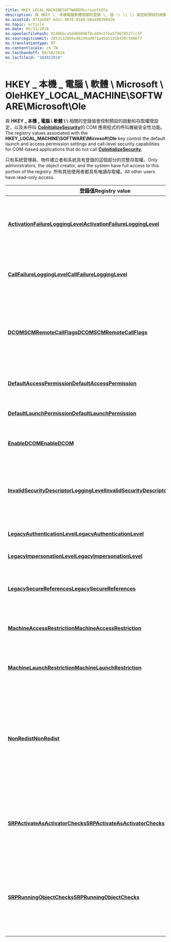 ```yaml
---
title: HKEY_LOCAL_MACHINESOFTWAREMicrosoftOle
description: 與 HKEY \_ 本機電腦軟體相關的登錄 \_ 值 \\ \\ \\ 會控制預設的啟動和存取權限設定，以及未呼叫 CoInitializeSecurity 的 COM 應用程式的呼叫層級安全性功能。
ms.assetid: 871ae88f-ed2c-4078-8160-b0a490390426
ms.topic: article
ms.date: 05/31/2018
ms.openlocfilehash: 02406bca5dd69098f8cd49c2fba5f067852fcc5f
ms.sourcegitcommit: 2d531328b6ed82d4ad971a45a5131b430c5866f7
ms.translationtype: MT
ms.contentlocale: zh-TW
ms.lasthandoff: 09/16/2019
ms.locfileid: "104022010"
---
```

# <a name="hkey_local_machinesoftwaremicrosoftole"></a><span data-ttu-id="3ff3a-103">HKEY \_ 本機 \_ 電腦 \\ 軟體 \\ Microsoft \\ Ole</span><span class="sxs-lookup"><span data-stu-id="3ff3a-103">HKEY\_LOCAL\_MACHINE\\SOFTWARE\\Microsoft\\Ole</span></span>

<span data-ttu-id="3ff3a-104">與 **HKEY \_ 本機 \_ 電腦 \\ 軟體 \\ \\** 相關的登錄值會控制預設的啟動和存取權限設定，以及未呼叫 [**CoInitializeSecurity**](/windows/desktop/api/combaseapi/nf-combaseapi-coinitializesecurity)的 COM 應用程式的呼叫層級安全性功能。</span><span class="sxs-lookup"><span data-stu-id="3ff3a-104">The registry values associated with the **HKEY\_LOCAL\_MACHINE\\SOFTWARE\\Microsoft\\Ole** key control the default launch and access permission settings and call-level security capabilities for COM-based applications that do not call [**CoInitializeSecurity**](/windows/desktop/api/combaseapi/nf-combaseapi-coinitializesecurity).</span></span>

<span data-ttu-id="3ff3a-105">只有系統管理員、物件建立者和系統具有登錄的這個部分的完整存取權。</span><span class="sxs-lookup"><span data-stu-id="3ff3a-105">Only administrators, the object creator, and the system have full access to this portion of the registry.</span></span> <span data-ttu-id="3ff3a-106">所有其他使用者都具有唯讀存取權。</span><span class="sxs-lookup"><span data-stu-id="3ff3a-106">All other users have read-only access.</span></span>



| <span data-ttu-id="3ff3a-107">登錄值</span><span class="sxs-lookup"><span data-stu-id="3ff3a-107">Registry value</span></span>                                                                         | <span data-ttu-id="3ff3a-108">Description</span><span class="sxs-lookup"><span data-stu-id="3ff3a-108">Description</span></span>                                                                                                                                                                   |
|----------------------------------------------------------------------------------------|-------------------------------------------------------------------------------------------------------------------------------------------------------------------------------|
| [<span data-ttu-id="3ff3a-109">**ActivationFailureLoggingLevel**</span><span class="sxs-lookup"><span data-stu-id="3ff3a-109">**ActivationFailureLoggingLevel**</span></span>](activationfailurelogginglevel.md)                 | <span data-ttu-id="3ff3a-110">針對元件啟動和啟用的失敗要求，設定事件記錄檔專案的詳細資訊。</span><span class="sxs-lookup"><span data-stu-id="3ff3a-110">Sets the verbosity of event log entries about failed requests for component launch and activation.</span></span>                                                                            |
| [<span data-ttu-id="3ff3a-111">**CallFailureLoggingLevel**</span><span class="sxs-lookup"><span data-stu-id="3ff3a-111">**CallFailureLoggingLevel**</span></span>](callfailurelogginglevel.md)                             | <span data-ttu-id="3ff3a-112">設定有關元件呼叫失敗的事件記錄檔專案詳細程度。</span><span class="sxs-lookup"><span data-stu-id="3ff3a-112">Sets the verbosity of event log entries about failed calls to components.</span></span>                                                                                                     |
| [<span data-ttu-id="3ff3a-113">**DCOMSCMRemoteCallFlags**</span><span class="sxs-lookup"><span data-stu-id="3ff3a-113">**DCOMSCMRemoteCallFlags**</span></span>](dcomscmremotecallflags.md)                               | <span data-ttu-id="3ff3a-114">控制從本機 DCOM 服務控制管理員 (DCOMSCM) 至遠端 DCOMSCM 的呼叫行為。</span><span class="sxs-lookup"><span data-stu-id="3ff3a-114">Controls the behavior of calls from the local DCOM Service Control Manager (DCOMSCM) to a remote DCOMSCM.</span></span>                                                                     |
| [<span data-ttu-id="3ff3a-115">**DefaultAccessPermission**</span><span class="sxs-lookup"><span data-stu-id="3ff3a-115">**DefaultAccessPermission**</span></span>](defaultaccesspermission.md)                             | <span data-ttu-id="3ff3a-116">定義電腦的預設存取權限清單。</span><span class="sxs-lookup"><span data-stu-id="3ff3a-116">Defines default access permission list for the computer.</span></span>                                                                                                                      |
| [<span data-ttu-id="3ff3a-117">**DefaultLaunchPermission**</span><span class="sxs-lookup"><span data-stu-id="3ff3a-117">**DefaultLaunchPermission**</span></span>](defaultlaunchpermission.md)                             | <span data-ttu-id="3ff3a-118">定義電腦的預設啟動 ACL。</span><span class="sxs-lookup"><span data-stu-id="3ff3a-118">Defines default launch ACL for the computer.</span></span>                                                                                                                                  |
| [<span data-ttu-id="3ff3a-119">**EnableDCOM**</span><span class="sxs-lookup"><span data-stu-id="3ff3a-119">**EnableDCOM**</span></span>](enabledcom.md)                                                       | <span data-ttu-id="3ff3a-120">設定電腦的全域啟用原則。</span><span class="sxs-lookup"><span data-stu-id="3ff3a-120">Sets the global activation policy for the computer.</span></span>                                                                                                                           |
| [<span data-ttu-id="3ff3a-121">**InvalidSecurityDescriptorLoggingLevel**</span><span class="sxs-lookup"><span data-stu-id="3ff3a-121">**InvalidSecurityDescriptorLoggingLevel**</span></span>](invalidsecuritydescriptorlogginglevel.md) | <span data-ttu-id="3ff3a-122">針對元件啟動和存取權限的無效安全描述項，設定事件記錄檔專案的詳細資訊。</span><span class="sxs-lookup"><span data-stu-id="3ff3a-122">Sets the verbosity of event log entries about invalid security descriptors for component launch and access permissions.</span></span>                                                       |
| [<span data-ttu-id="3ff3a-123">**LegacyAuthenticationLevel**</span><span class="sxs-lookup"><span data-stu-id="3ff3a-123">**LegacyAuthenticationLevel**</span></span>](legacyauthenticationlevel.md)                         | <span data-ttu-id="3ff3a-124">設定預設驗證層級。</span><span class="sxs-lookup"><span data-stu-id="3ff3a-124">Sets the default authentication level.</span></span>                                                                                                                                        |
| [<span data-ttu-id="3ff3a-125">**LegacyImpersonationLevel**</span><span class="sxs-lookup"><span data-stu-id="3ff3a-125">**LegacyImpersonationLevel**</span></span>](legacyimpersonationlevel.md)                           | <span data-ttu-id="3ff3a-126">設定預設的模擬層級。</span><span class="sxs-lookup"><span data-stu-id="3ff3a-126">Sets the default impersonation level.</span></span>                                                                                                                                         |
| [<span data-ttu-id="3ff3a-127">**LegacySecureReferences**</span><span class="sxs-lookup"><span data-stu-id="3ff3a-127">**LegacySecureReferences**</span></span>](legacysecurereferences.md)                               | <span data-ttu-id="3ff3a-128">判斷 **AddRef** / **發行** 調用的安全性層級。</span><span class="sxs-lookup"><span data-stu-id="3ff3a-128">Determines security level of **AddRef**/**Release** invocations.</span></span>                                                                                                              |
| [<span data-ttu-id="3ff3a-129">**MachineAccessRestriction**</span><span class="sxs-lookup"><span data-stu-id="3ff3a-129">**MachineAccessRestriction**</span></span>](machineaccessrestriction.md)                           | <span data-ttu-id="3ff3a-130">針對元件存取設定整個電腦的限制原則。</span><span class="sxs-lookup"><span data-stu-id="3ff3a-130">Sets the computer-wide restriction policy for component access.</span></span>                                                                                                               |
| [<span data-ttu-id="3ff3a-131">**MachineLaunchRestriction**</span><span class="sxs-lookup"><span data-stu-id="3ff3a-131">**MachineLaunchRestriction**</span></span>](machinelaunchrestriction.md)                           | <span data-ttu-id="3ff3a-132">設定元件啟動和啟用的全電腦限制原則。</span><span class="sxs-lookup"><span data-stu-id="3ff3a-132">Sets the computer-wide restriction policy for component launch and activation.</span></span>                                                                                                |
| [<span data-ttu-id="3ff3a-133">**NonRedist**</span><span class="sxs-lookup"><span data-stu-id="3ff3a-133">**NonRedist**</span></span>](nonredist.md)                                                         | <span data-ttu-id="3ff3a-134">將名稱加入至封裝中的 COM + 應用程式在其他電腦上安裝時，不應該匯出的檔案清單。</span><span class="sxs-lookup"><span data-stu-id="3ff3a-134">Adds names to the list of files that should not be exported when COM+ applications are packaged for installation on other computers.</span></span> <span data-ttu-id="3ff3a-135">請注意，這是子機碼，而不是值。</span><span class="sxs-lookup"><span data-stu-id="3ff3a-135">Note that this is a subkey, not a value.</span></span> |
| [<span data-ttu-id="3ff3a-136">**SRPActivateAsActivatorChecks**</span><span class="sxs-lookup"><span data-stu-id="3ff3a-136">**SRPActivateAsActivatorChecks**</span></span>](srpactivateasactivatorchecks.md)                   | <span data-ttu-id="3ff3a-137">判斷 ActivateAsActivator 啟用期間是否使用軟體限制原則 (SRP) 信任層級。</span><span class="sxs-lookup"><span data-stu-id="3ff3a-137">Determines whether software restriction policy (SRP) trust levels are used during ActivateAsActivator activations.</span></span>                                                            |
| [<span data-ttu-id="3ff3a-138">**SRPRunningObjectChecks**</span><span class="sxs-lookup"><span data-stu-id="3ff3a-138">**SRPRunningObjectChecks**</span></span>](srprunningobjectchecks.md)                               | <span data-ttu-id="3ff3a-139">決定是否要針對相容的軟體限制原則（ (SRP) 信任層級）篩選連接到執行中物件的嘗試。</span><span class="sxs-lookup"><span data-stu-id="3ff3a-139">Determines whether attempts to connect to running objects are screened for compatible software restriction policy (SRP) trust levels.</span></span>                                         |



 

 

 




